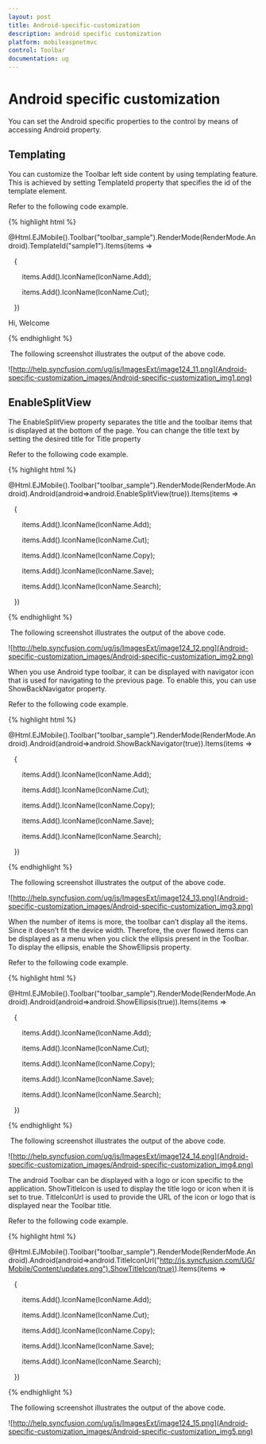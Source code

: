 ```yaml
---
layout: post
title: Android-specific-customization
description: android specific customization
platform: mobileaspnetmvc
control: Toolbar
documentation: ug
---
```


# Android specific customization

You can set the Android specific properties to the control by means of accessing Android property.

## Templating

You can customize the Toolbar left side content by using templating feature. This is achieved by setting TemplateId property that specifies the id of the template element.

Refer to the following code example.

{% highlight html %}

@Html.EJMobile().Toolbar("toolbar_sample").RenderMode(RenderMode.Android).TemplateId("sample1").Items(items =>

   {

       items.Add().IconName(IconName.Add);

       items.Add().IconName(IconName.Cut);

   })

<span id="sample1">Hi, Welcome</span>

{% endhighlight %}

 The following screenshot illustrates the output of the above code.

![http://help.syncfusion.com/ug/js/ImagesExt/image124_11.png](Android-specific-customization_images/Android-specific-customization_img1.png)



## EnableSplitView

The EnableSplitView property separates the title and the toolbar items that is displayed at the bottom of the page. You can change the title text by setting the desired title for Title property

Refer to the following code example.

{% highlight html %}

@Html.EJMobile().Toolbar("toolbar_sample").RenderMode(RenderMode.Android).Android(android=>android.EnableSplitView(true)).Items(items =>

   {

       items.Add().IconName(IconName.Add);

       items.Add().IconName(IconName.Cut);

       items.Add().IconName(IconName.Copy);

       items.Add().IconName(IconName.Save);

       items.Add().IconName(IconName.Search);

   })

{% endhighlight %}

 The following screenshot illustrates the output of the above code.

![http://help.syncfusion.com/ug/js/ImagesExt/image124_12.png](Android-specific-customization_images/Android-specific-customization_img2.png)



When you use Android type toolbar, it can be displayed with navigator icon that is used for navigating to the previous page. To enable this, you can use ShowBackNavigator property.

Refer to the following code example.

{% highlight html %}

@Html.EJMobile().Toolbar("toolbar_sample").RenderMode(RenderMode.Android).Android(android=>android.ShowBackNavigator(true)).Items(items =>

   {

       items.Add().IconName(IconName.Add);

       items.Add().IconName(IconName.Cut);

       items.Add().IconName(IconName.Copy);

       items.Add().IconName(IconName.Save);

       items.Add().IconName(IconName.Search);

   })

{% endhighlight %}

 The following screenshot illustrates the output of the above code.

![http://help.syncfusion.com/ug/js/ImagesExt/image124_13.png](Android-specific-customization_images/Android-specific-customization_img3.png)



When the number of items is more, the toolbar can’t display all the items. Since it doesn’t fit the device width. Therefore, the over flowed items can be displayed as a menu when you click the ellipsis present in the Toolbar. To display the ellipsis, enable the ShowEllipsis property. 

Refer to the following code example.

{% highlight html %}

@Html.EJMobile().Toolbar("toolbar_sample").RenderMode(RenderMode.Android).Android(android=>android.ShowEllipsis(true)).Items(items =>

   {

       items.Add().IconName(IconName.Add);

       items.Add().IconName(IconName.Cut);

       items.Add().IconName(IconName.Copy);

       items.Add().IconName(IconName.Save);

       items.Add().IconName(IconName.Search);

   })

{% endhighlight %}

 The following screenshot illustrates the output of the above code.

![http://help.syncfusion.com/ug/js/ImagesExt/image124_14.png](Android-specific-customization_images/Android-specific-customization_img4.png)



The android Toolbar can be displayed with a logo or icon specific to the application. ShowTitleIcon is used to display the title logo or icon when it is set to true. TitleIconUrl is used to provide the URL of the icon or logo that is displayed near the Toolbar title. 

Refer to the following code example.

{% highlight html %}

@Html.EJMobile().Toolbar("toolbar_sample").RenderMode(RenderMode.Android).Android(android=>android.TitleIconUrl("http://js.syncfusion.com/UG/Mobile/Content/updates.png").ShowTitleIcon(true)).Items(items =>

   {

       items.Add().IconName(IconName.Add);

       items.Add().IconName(IconName.Cut);

       items.Add().IconName(IconName.Copy);

       items.Add().IconName(IconName.Save);

       items.Add().IconName(IconName.Search);

   })

{% endhighlight %}

 The following screenshot illustrates the output of the above code.

![http://help.syncfusion.com/ug/js/ImagesExt/image124_15.png](Android-specific-customization_images/Android-specific-customization_img5.png)



